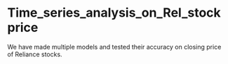 # Time_series_analysis_on_Rel_stockprice
We have made multiple models and tested their accuracy on closing price of Reliance  stocks.
